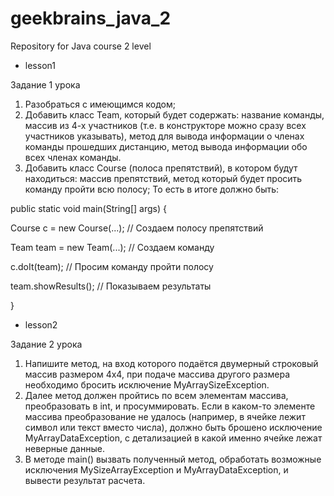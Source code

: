 # geekbrains_java_2
Repository for Java course 2 level

* lesson1

Задание 1 урока

1. Разобраться с имеющимся кодом;
2. Добавить класс Team, который будет содержать: название команды, массив из 4-х участников (т.е. в конструкторе можно сразу всех участников указывать), метод для вывода информации о членах команды прошедших дистанцию, метод вывода информации обо всех членах команды.
3. Добавить класс Course (полоса препятствий), в котором будут находиться: массив препятствий, метод который будет просить команду пройти всю полосу;
То есть в итоге должно быть:

public static void main(String[] args) {

Course c = new Course(...); // Создаем полосу препятствий

Team team = new Team(...); // Создаем команду

c.doIt(team); // Просим команду пройти полосу

team.showResults(); // Показываем результаты

}


* lesson2 

Задание 2 урока

1. Напишите метод, на вход которого подаётся двумерный строковый массив размером 4х4, при подаче массива другого размера необходимо бросить исключение MyArraySizeException.
2. Далее метод должен пройтись по всем элементам массива, преобразовать в int, и просуммировать. Если в каком-то элементе массива преобразование не удалось (например, в ячейке лежит символ или текст вместо числа), должно быть брошено исключение MyArrayDataException, с детализацией в какой именно ячейке лежат неверные данные.
3. В методе main() вызвать полученный метод, обработать возможные исключения MySizeArrayException и MyArrayDataException, и вывести результат расчета.
